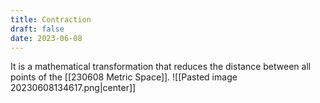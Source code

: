 ```yaml
---
title: Contraction
draft: false
date: 2023-06-08
---
```


It is a mathematical transformation that reduces the distance between all points of the [[230608 Metric Space]]. 
![[Pasted image 20230608134617.png|center]]



